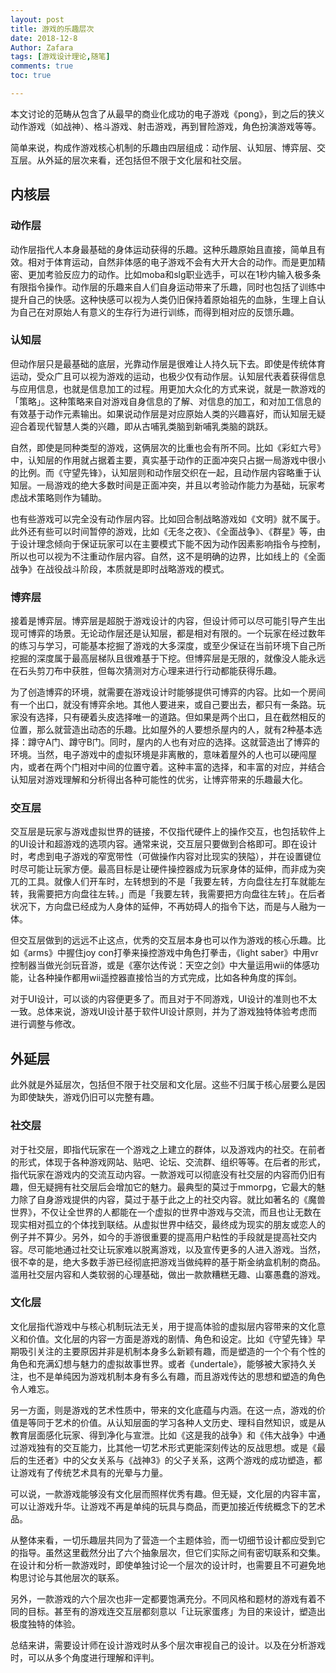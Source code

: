 ```yaml
---
layout: post
title: 游戏的乐趣层次
date: 2018-12-8
Author: Zafara
tags: [游戏设计理论,随笔]
comments: true
toc: true

---
```


 本文讨论的范畴从包含了从最早的商业化成功的电子游戏《pong》，到之后的狭义动作游戏（如战神）、格斗游戏、射击游戏，再到冒险游戏，角色扮演游戏等等。

 简单来说，构成作游戏核心机制的乐趣由四层组成：动作层、认知层、博弈层、交互层。从外延的层次来看，还包括但不限于文化层和社交层。

## 内核层

### 动作层

动作层指代人本身最基础的身体运动获得的乐趣。这种乐趣原始且直接，简单且有效。相对于体育运动，自然非体感的电子游戏不会有大开大合的动作。而是更加精密、更加考验反应力的动作。比如moba和slg职业选手，可以在1秒内输入极多条有限指令操作。动作层的乐趣来自人们自身运动带来了乐趣，同时也包括了训练中提升自己的快感。这种快感可以视为人类仍旧保持着原始祖先的血脉，生理上自认为自己在对原始人有意义的生存行为进行训练，而得到相对应的反馈乐趣。

### 认知层

 但动作层只是最基础的底层，光靠动作层是很难让人持久玩下去。即使是传统体育运动，受众广且可以视为游戏的运动，也极少仅有动作层。认知层代表着获得信息与应用信息，也就是信息加工的过程。用更加大众化的方式来说，就是一款游戏的「策略」。这种策略来自对游戏自身信息的了解、对信息的加工，和对加工信息的有效基于动作元素输出。如果说动作层是对应原始人类的兴趣喜好，而认知层无疑迎合着现代智慧人类的兴趣，即从古哺乳类脑到新哺乳类脑的跳跃。

 自然，即使是同种类型的游戏，这俩层次的比重也会有所不同。比如《彩虹六号》中，认知层的作用就占据着主要，真实基于动作的正面冲突只占据一局游戏中很小的比例。而《守望先锋》，认知层则和动作层交织在一起，且动作层内容略重于认知层。一局游戏的绝大多数时间是正面冲突，并且以考验动作能力为基础，玩家考虑战术策略则作为辅助。

 也有些游戏可以完全没有动作层内容。比如回合制战略游戏如《文明》就不属于。此外还有些可以时间暂停的游戏，比如《无冬之夜》、《全面战争》、《群星》等，由于设计理念倾向于保证玩家可以在主要模式下能不因为动作因素影响指令与控制，所以也可以视为不注重动作层内容。自然，这不是明确的边界，比如线上的《全面战争》在战役战斗阶段，本质就是即时战略游戏的模式。

### 博弈层

 接着是博弈层。博弈层是超脱于游戏设计的内容，但设计师可以尽可能引导产生出现可博弈的场景。无论动作层还是认知层，都是相对有限的。一个玩家在经过数年的练习与学习，可能基本挖掘了游戏的大多深度，或至少保证在当前环境下自己所挖掘的深度属于最高层梯队且很难基于下挖。但博弈层是无限的，就像没人能永远在石头剪刀布中获胜，但每次猜测对方心理来进行行动都能获得乐趣。

 为了创造博弈的环境，就需要在游戏设计时能够提供可博弈的内容。比如一个房间有一个出口，就没有博弈余地。其他人要进来，或自己要出去，都只有一条路。玩家没有选择，只有硬着头皮选择唯一的道路。但如果是两个出口，且在截然相反的位置，那么就营造出动态的乐趣。比如屋外的人要想杀屋内的人，就有2种基本选择：蹲守A门、蹲守B门。同时，屋内的人也有对应的选择。这就营造出了博弈的环境。当然，电子游戏中的虚拟环境是非离散的，意味着屋外的人也可以硬闯屋内，或者在两个门相对中间的位置守着。这种丰富的选择，和丰富的对应，并结合认知层对游戏理解和分析得出各种可能性的优劣，让博弈带来的乐趣最大化。

### 交互层

交互层是玩家与游戏虚拟世界的链接，不仅指代硬件上的操作交互，也包括软件上的UI设计和超游戏的选项内容。通常来说，交互层只要做到合格即可。即在设计时，考虑到电子游戏的窄宽带性（可做操作内容对比现实的狭隘），并在设置键位时尽可能让玩家方便。最高目标是让硬件操控器成为玩家身体的延伸，而非成为突兀的工具。就像人们开车时，左转想到的不是「我要左转，方向盘往左打车就能左转，我需要把方向盘往左转。」而是「我要左转，我需要把方向盘往左转」。在后者状况下，方向盘已经成为人身体的延伸，不再妨碍人的指令下达，而是与人融为一体。

 但交互层做到的远远不止这点，优秀的交互层本身也可以作为游戏的核心乐趣。比如《arms》中握住joy con打拳来操控游戏中角色打拳击，《light saber》中用vr控制器当做光剑玩音游，或是《塞尔达传说：天空之剑》中大量运用wii的体感功能，让各种操作都用wii遥控器直接恰当的方式完成，比如各种角度的挥剑。

 对于UI设计，可以谈的内容便更多了。而且对于不同游戏，UI设计的准则也不太一致。总体来说，游戏UI设计基于软件UI设计原则，并为了游戏独特体验考虑而进行调整与修改。

## 外延层

 此外就是外延层次，包括但不限于社交层和文化层。这些不归属于核心层要么是因为即使缺失，游戏仍旧可以完整有趣。

### 社交层

 对于社交层，即指代玩家在一个游戏之上建立的群体，以及游戏内的社交。在前者的形式，体现于各种游戏网站、贴吧、论坛、交流群、组织等等。在后者的形式，指代玩家在游戏内的交流互动内容。一款游戏可以彻底没有社交层的内容而仍旧有趣，但无疑拥有社交层后会增加它的魅力。最典型的莫过于mmorpg，它最大的魅力除了自身游戏提供的内容，莫过于基于此之上的社交内容。就比如著名的《魔兽世界》，不仅让全世界的人都能在一个虚拟的世界中游戏与交流，而且也让无数在现实相对孤立的个体找到联结。从虚拟世界中结交，最终成为现实的朋友或恋人的例子并不算少。另外，如今的手游很重要的提高用户粘性的手段就是提高社交内容。尽可能地通过社交让玩家难以脱离游戏，以及宣传更多的人进入游戏。当然，很不幸的是，绝大多数手游已经彻底把游戏当做纯粹的基于斯金纳盒机制的商品。滥用社交层内容和人类软弱的心理基础，做出一款款糟糕无趣、山寨愚蠢的游戏。

### 文化层

 文化层指代游戏中与核心机制玩法无关，用于提高体验的虚拟层内容带来的文化意义和价值。文化层的内容一方面是游戏的剧情、角色和设定。比如《守望先锋》早期吸引关注的主要原因并非是机制本身多么新颖有趣，而是塑造的一个个有个性的角色和充满幻想与魅力的虚拟故事世界。或者《undertale》，能够被大家持久关注，也不是单纯因为游戏机制本身有多么有趣，而且游戏传达的思想和塑造的角色令人难忘。

 另一方面，则是游戏的艺术性质中，带来的文化底蕴与内涵。在这一点，游戏的价值是等同于艺术的价值。从认知层面的学习各种人文历史、理科自然知识，或是从教育层面感化玩家、得到净化与宣泄。比如《这是我的战争》和《伟大战争》中通过游戏独有的交互能力，比其他一切艺术形式更能深刻传达的反战思想。或是《最后的生还者》中的父女关系与《战神3》的父子关系，这两个游戏的成功塑造，都让游戏有了传统艺术具有的光晕与力量。

 可以说，一款游戏能够没有文化层而照样优秀有趣。但无疑，文化层的内容丰富，可以让游戏升华。让游戏不再是单纯的玩具与商品，而更加接近传统概念下的艺术品。

 从整体来看，一切乐趣层共同为了营造一个主题体验，而一切细节设计都应受到它的指导。虽然这里截然分出了六个抽象层次，但它们实际之间有密切联系和交集。在设计和分析一款游戏时，即使单独讨论一个层次的设计时，也需要且不可避免地构思讨论与其他层次的联系。

 另外，一款游戏的六个层次也非一定都要饱满充分。不同风格和题材的游戏有着不同的目标。甚至有的游戏连交互层都刻意以「让玩家蛋疼」为目的来设计，塑造出极度独特的体验。

 总结来讲，需要设计师在设计游戏时从多个层次审视自己的设计。以及在分析游戏时，可以从多个角度进行理解和评判。
